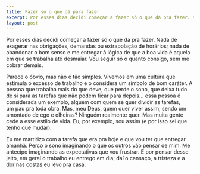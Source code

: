 ```yaml
---
title: Fazer só o que dá para fazer
excerpt: Por esses dias decidi começar a fazer só o que dá pra fazer. Nada de exagerar nas obrigações, demandas ou extrapolação de horários; nada de abandonar o bom senso e me entregar à lógica de que a boa vida é aquela em que se trabalha até desmaiar. Vou seguir só o quanto consigo, sem me cobrar demais.
layout: post
---
```

Por esses dias decidi começar a fazer só o que dá pra fazer. Nada de exagerar nas obrigações, demandas ou extrapolação de horários; nada de abandonar o bom senso e me entregar à lógica de que a boa vida é aquela em que se trabalha até desmaiar. Vou seguir só o quanto consigo, sem me cobrar demais.

Parece o óbvio, mas não é tão simples. Vivemos em uma cultura que estimula o excesso de trabalho e o considera um símbolo de bom caráter. A pessoa que trabalha mais do que deve, que perde o sono, que deixa tudo de si para as tarefas que não podem ficar para depois… essa pessoa é considerada um exemplo, alguém com quem se quer dividir as tarefas, um pau pra toda obra. Mas, meu Deus, quem quer viver assim, sendo um amontado de ego e olheiras? Ninguém realmente quer. Mas muita gente cede a esse estilo de vida. Eu, por exemplo, sou assim (e por isso sei que tenho que mudar).

Eu me martirizo com a tarefa que era pra hoje e que vou ter que entregar amanhã. Perco o sono imaginando o que os outros vão pensar de mim. Me antecipo imaginando as expectativas que vou frustrar. E por pensar desse jeito, em geral o trabalho eu entrego em dia; daí o cansaço, a tristeza e a dor nas costas eu levo pra casa.
